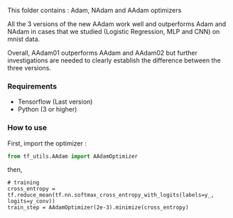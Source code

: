 This folder contains :
Adam, NAdam and AAdam optimizers

All the 3 versions of the new AAdam work well and outperforms Adam and NAdam in cases that we studied (Logistic Regression, MLP and CNN) on mnist data.

Overall, AAdam01 outperforms AAdam and AAdam02 but further investigations are needed to clearly establish the difference between the three versions. 

### Requirements

* Tensorflow (Last version)
* Python (3 or higher)
  
  
### How to use
First, import the optimizer :
```python
from tf_utils.AAdam import AAdamOptimizer
```
then,
```
# training
cross_entropy = tf.reduce_mean(tf.nn.softmax_cross_entropy_with_logits(labels=y_, logits=y_conv))
train_step = AAdamOptimizer(2e-3).minimize(cross_entropy)
```

